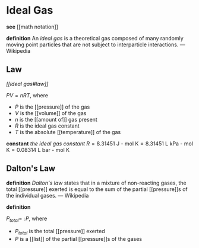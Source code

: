 # Ideal Gas

**see** [[math notation]]

**definition** An _ideal gas_ is a theoretical gas composed of many randomly moving point particles that are not subject to interparticle interactions. &mdash; Wikipedia

## Law

_[[ideal gas#law]]_

$PV = nRT$, where

- $P$ is the [[pressure]] of the gas
- $V$ is the [[volume]] of the gas
- $n$ is the [[amount of]] gas present
- $R$ is the ideal gas constant
- $T$ is the absolute [[temperature]] of the gas

**constant** _the ideal gas constant_ $R = 8.31451 \text{ J - mol K} = 8.31451 \text{ L kPa - mol K} = 0.08314 \text{ L bar - mol K}$

## Dalton's Law

**definition** _Dalton's law_ states that in a mixture of non-reacting gases, the total [[pressure]] exerted is equal to the sum of the partial [[pressure]]s of the individual gases. &mdash; Wikipedia

**definition**

$P_{total} =\ :\! P$, where

- $P_{total}$ is the total [[pressure]] exerted
- $P$ is a [[list]] of the partial [[pressure]]s of the gases
